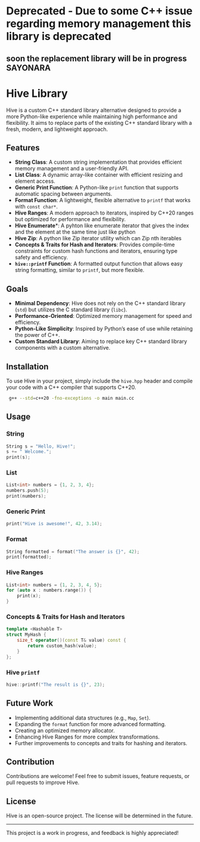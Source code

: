 
# Deprecated - Due to some C++ issue regarding memory management this library  is deprecated 
## soon the replacement library will be in progress SAYONARA

# Hive Library


Hive is a custom C++ standard library alternative designed to provide a more Python-like experience while maintaining high performance and flexibility. It aims to replace parts of the existing C++ standard library with a fresh, modern, and lightweight approach.

## Features

- **String Class**: A custom string implementation that provides efficient memory management and a user-friendly API.
- **List Class**: A dynamic array-like container with efficient resizing and element access.
- **Generic Print Function**: A Python-like `print` function that supports automatic spacing between arguments.
- **Format Function**: A lightweight, flexible alternative to `printf` that works with `const char*`.
- **Hive Ranges**: A modern approach to iterators, inspired by C++20 ranges but optimized for performance and flexibility.
- **Hive Enumerate***: A pyhton like enumerate iterator that gives the index and the element at the same time just like python
- **Hive Zip**: A python like Zip iterator utility which can Zip nth iterables
- **Concepts & Traits for Hash and Iterators**: Provides compile-time constraints for custom hash functions and iterators, ensuring type safety and efficiency.
- **`hive::printf` Function**: A formatted output function that allows easy string formatting, similar to `printf`, but more flexible.

## Goals

- **Minimal Dependency**: Hive does not rely on the C++ standard library (`std`) but utilizes the C standard library (`libc`).
- **Performance-Oriented**: Optimized memory management for speed and efficiency.
- **Python-Like Simplicity**: Inspired by Python’s ease of use while retaining the power of C++.
- **Custom Standard Library**: Aiming to replace key C++ standard library components with a custom alternative.

## Installation

To use Hive in your project, simply include the `hive.hpp` header and compile your code with a C++ compiler that supports C++20.

```sh
 g++ --std=c++20 -fno-exceptions -o main main.cc
```

## Usage

### String
```cpp
String s = "Hello, Hive!";
s += " Welcome.";
print(s);
```

### List
```cpp
List<int> numbers = {1, 2, 3, 4};
numbers.push(5);
print(numbers);
```

### Generic Print
```cpp
print("Hive is awesome!", 42, 3.14);
```

### Format
```cpp
String formatted = format("The answer is {}", 42);
print(formatted);
```

### Hive Ranges
```cpp
List<int> numbers = {1, 2, 3, 4, 5};
for (auto x : numbers.range()) {
    print(x);
}
```

### Concepts & Traits for Hash and Iterators
```cpp
template <Hashable T>
struct MyHash {
    size_t operator()(const T& value) const {
        return custom_hash(value);
    }
};
```

### Hive `printf`
```cpp
hive::printf("The result is {}", 23);
```

## Future Work
- Implementing additional data structures (e.g., `Map`, `Set`).
- Expanding the `format` function for more advanced formatting.
- Creating an optimized memory allocator.
- Enhancing Hive Ranges for more complex transformations.
- Further improvements to concepts and traits for hashing and iterators.

## Contribution
Contributions are welcome! Feel free to submit issues, feature requests, or pull requests to improve Hive.

## License
Hive is an open-source project. The license will be determined in the future.

---
This project is a work in progress, and feedback is highly appreciated!

